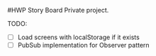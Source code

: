 #HWP Story Board
Private project.

TODO:
  - [ ] Load screens with localStorage if it exists
  - [ ] PubSub implementation for Observer pattern

